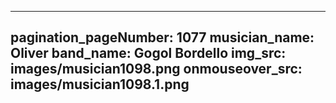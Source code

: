 ------
pagination_pageNumber: 1077
musician_name: Oliver
band_name: Gogol Bordello
img_src: images/musician1098.png
onmouseover_src: images/musician1098.1.png
------